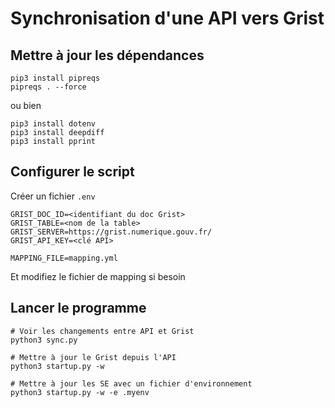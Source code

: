 # Synchronisation d'une API vers Grist

## Mettre à jour les dépendances
```
pip3 install pipreqs
pipreqs . --force
```

ou bien

```
pip3 install dotenv
pip3 install deepdiff
pip3 install pprint
```

## Configurer le script

Créer un fichier `.env`
```
GRIST_DOC_ID=<identifiant du doc Grist>
GRIST_TABLE=<nom de la table>
GRIST_SERVER=https://grist.numerique.gouv.fr/
GRIST_API_KEY=<clé API>

MAPPING_FILE=mapping.yml
```

Et modifiez le fichier de mapping si besoin

## Lancer le programme

```
# Voir les changements entre API et Grist
python3 sync.py

# Mettre à jour le Grist depuis l'API
python3 startup.py -w

# Mettre à jour les SE avec un fichier d'environnement
python3 startup.py -w -e .myenv
```
